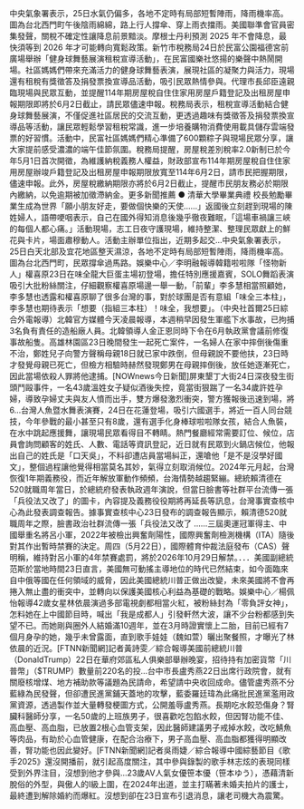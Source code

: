 中央氣象署表示，25日水氣仍偏多，各地不定時有局部短暫陣雨，降雨機率高。圖為台北西門町午後陰雨綿綿，路上行人撐傘、穿上雨衣擋雨。美國聯準會官員密集發聲，關稅不確定性讓降息前景黯淡。摩根士丹利預測 2025 年不會降息，最快須等到 2026 年才可能轉向寬鬆政策。新竹市稅務局24日於民富公園福德宮前廣場舉辦「健身球舞藝展演租稅宣導活動」，在民富國樂社悠揚的樂聲中熱鬧開場。社區媽媽們帶來充滿活力的健身球舞藝表演，展現社區的凝聚力與活力，現場還有租稅有獎徵答及捐發票換宣導品活動，吸引民眾熱情參與。代理市長邱臣遠親臨現場與民眾互動，並提醒114年期房屋稅自住住家用房屋戶籍登記及出租房屋申報期限即將於6月2日截止，請民眾儘速申報。稅務局表示，租稅宣導活動結合健身球舞藝展演，不僅促進社區居民的交流互動，更透過趣味有獎徵答及捐發票換宣導品等活動，讓民眾輕鬆學習租稅常識，進一步培養購物消費使用載具儲存雲端發票的好習慣。活動中，民富社區媽媽們精心準備了600顆粽子與現場民眾分享，讓大家提前感受濃濃的端午佳節氛圍。稅務局提醒，房屋稅差別稅率2.0新制已於今年5月1日首次開徵，為維護納稅義務人權益，財政部宣布114年期房屋稅自住住家用房屋辦竣戶籍登記及出租房屋申報期限放寬至114年6月2日，請市民把握期限，儘速申報。此外，房屋稅繳納期限亦將於6月2日截止，提醒市民朋友務必於期限內繳納，以免逾期被加徵滯納金。更多新聞推薦 ● 清華大學畢業典禮 校長勉勵畢業生成為世界「願小朋友好走，要做個快樂的天使……」返國後立刻趕到現場的陳姓婦人，語帶哽咽表示，自己在國外得知消息後幾乎徹夜難眠，「這場車禍讓三峽的每個人都心痛。」活動現場，志工日夜守護現場，維持整潔、整理民眾獻上的鮮花與卡片，場面肅穆動人。活動主辦單位指出，近期多起交...中央氣象署表示，25日白天北部及宜花地區整天濕涼，各地不定時有局部短暫陣雨，降雨機率高。圖為台北西門町，民眾撐傘過馬路。娛樂中心／李明融報導韓籍啦啦隊「怪物新人」權喜原23日在味全龍大巨蛋主場初登場，擔任特別應援嘉賓，SOLO舞蹈表演吸引大批粉絲關注，仔細觀察權喜原場邊一舉一動，「前輩」李多慧相當照顧她，李多慧也透露和權喜原聊了很多台灣的事，對於球團是否有意組「味全三本柱」，李多慧也期待表示「想要（指組三本柱）！味全，我想要」。（中央社首爾25日綜合外電報導）北韓官方媒體今天凌晨報導，本週稍早因發生軍艦下水事故，已拘捕3名負有責任的造船廠人員。北韓領導人金正恩同時下令在6月執政黨會議前修復事故船隻。高雄林園區23日晚間發生一起死亡案件，一名婦人在家中摔倒後傷重不治，鄭姓兒子向警方聲稱母親18日就已家中跌倒，但母親說不要他扶，23日時才發覺母親已死亡，但檢方相驗時赫然發現鄭男在母親摔倒後，放任她逐漸死亡，因此當場依殺人罪將他逮捕。[NOWnews今日新聞]屏東墾丁大街24日深夜發生街頭鬥毆事件，一名43歲溫姓女子疑似酒後失控，竟當街狠踹了一名34歲許姓孕婦，導致孕婦丈夫與友人憤而出手，雙方爆發激烈衝突，警方獲報後迅速到場，將6...台灣人魚暨水舞表演賽，24日在花蓮登場，吸引六國選手，將近一百人同台競技，今年參戰的最小甚至只有8歲，還有選手化身棒球啦啦隊女孩，結合人魚裝，在水中跳起應援舞，讓現場民眾看得目不轉睛。熱門餐廳經常需要訂位、候位，店員會詢問顧客的姓氏、人數、電話等資訊登記，近日就有民眾到火鍋店候位，他報出自己的姓氏是「口天吳」，不料卻遭店員當場糾正，還嗆他「是不是沒學好國文」，整個過程讓他覺得相當莫名其妙，氣得立刻取消候位。2024年元月起，台灣恢復1年期義務役，而近年解放軍動作頻頻，台海情勢越趨緊繃。總統賴清德在520就職周年當日，於總統府發表執政週年演說，但當日臉書等社群平台流傳一張「兵役法又改了」的圖卡，內容提及義務役役期將再延長等訊息，台灣事實查核中心為此發表調查報告。據事實查核中心23日發布的調查報告顯示，賴清德520就職周年之際，臉書政治社群流傳一張「兵役法又改了 ......三屆奧運冠軍得主、中國舉重名將呂小軍，2022年被檢出興奮劑陽性，國際興奮劑檢測機構（ITA）隨後對其作出暫時禁賽的決定。周四（5月22日），國際體育仲裁法庭發布（CAS）聲明稱，維持對呂小軍的4年禁賽處罰，將於2026年10月29日解禁。．．．美國副總統范斯於當地時間23日直言，美國無可動搖主導地位的時代已然結束，如今面臨來自中俄等國在任何領域的威脅，因此美國總統川普正做出改變，未來美國將不會再捲入無止盡的衝突中，並轉向以保護美國核心利益為基礎的戰略。娛樂中心／楊佩怡報導42歲女星林依晨演過多部電視劇都相當火紅，被粉絲封為「零負評女神」，怎料她在上中國節目時，喊出「我是成都人」引發軒然大波，讓不少台粉都感到失望不已。而她剛與圈外人結婚滿10週年，並在3月時證實懷上二胎，目前已經有7個月身孕的她，幾乎未曾露面，直到歌手娃娃（魏如萱）曬出聚餐照，才曝光了林依晨的近況。[FTNN新聞網]記者黃詩雯／綜合報導美國前總統川普（DonaldTrump）22日在華府郊區私人俱樂部舉辦晚宴，招待持有加密貨幣「川普幣」（$TRUMP）數量前220名的投...台中市長盧秀燕22日出席行政院會，就有關廢核增煤、地方補助款等議題為民請命，希望請中央收回成命。儘管盧秀燕不分藍綠為民發聲，但卻遭民進黨鋪天蓋地的攻擊，藍委羅廷瑋為此痛批民進黨濫用政黨資源，透過製作並大量轉發梗圖方式，公開羞辱盧秀燕。長期吃水餃恐傷身？腎臟科醫師分享，一名50歲的上班族男子，很喜歡吃包餡水餃，但因腎功能不佳、高血壓、高血脂，已放置2根心血管支架，因此醫師建議男子戒掉水餃，改吃鯖魚等肉品，有助於心血管健康，在配合治療下，男子高血壓、高血脂都獲得明顯改善，腎功能也因此變好。[FTNN新聞網]記者吳雨婕／綜合報導中國綜藝節目《歌手2025》還沒開播前，就引起高度關注，其中參與錄製的歌手林志炫的表現同樣受到外界注目，沒想到他才參與...23歲AV人氣女優笹本優（笹本ゆう），憑藉清新脫俗的外型，與傲人的I級上圍，在2024年出道，並主打瞞著未婚夫拍片的護士，最終遭到解除婚約而爆紅。沒想到卻在23日宣布引退消息，讓老司機大為震驚。